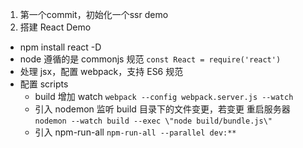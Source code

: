 1. 第一个commit，初始化一个ssr demo
2. 搭建 React Demo
- npm install react -D
- node 遵循的是 commonjs 规范
`const React = require('react')`
- 处理 jsx，配置 webpack，支持 ES6 规范
- 配置 scripts
    - build 增加 watch
    `webpack --config webpack.server.js --watch`
    - 引入 nodemon 监听 build 目录下的文件变更，若变更 重启服务器
    `nodemon --watch build --exec \"node build/bundle.js\"`
    - 引入 npm-run-all
    `npm-run-all --parallel dev:**`
